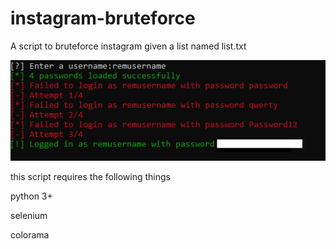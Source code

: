# instagram-bruteforce
A script to bruteforce instagram given a list named list.txt

![alt text](https://raw.githubusercontent.com/alvixeon/instagram-bruteforce/master/pictures/example.png)


this script requires the following things

python 3+

selenium

colorama
